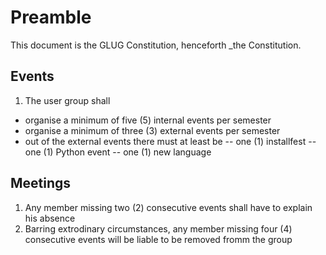 # Preamble

This document is the GLUG Constitution, henceforth _the Constitution.

## Events

1. The user group shall

 - organise a minimum of five (5) internal events per semester
 - organise a minimum of three (3) external events per semester
 - out of the external events there must at least be
   -- one (1) installfest
   -- one (1) Python event
   -- one (1) new language
  
## Meetings

1. Any member missing two (2) consecutive events shall have to explain his absence
2. Barring extrodinary circumstances, any member missing four (4) consecutive events will be liable to be removed fromm the group
